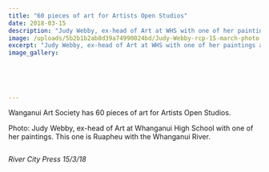 ```yaml
---
title: "60 pieces of art for Artists Open Studios"
date: 2018-03-15
description: "Judy Webby, ex-head of Art at WHS with one of her paintings at Cooks Gallery..."
image: /uploads/5b2b1b2ab8d39a74990024bd/Judy-Webby-rcp-15-march-photo.PNG
excerpt: "Judy Webby, ex-head of Art at WHS with one of her paintings at Cooks Gallery."
image_gallery:
    
    
    
    
    
---
```


<p>Wanganui Art Society has 60 pieces of art for Artists Open Studios.</p>
<p>Photo: Judy Webby, ex-head of Art at Whanganui High School with one of her paintings. This one is Ruapheu with the Whanganui River.</p>
<p><img src=http://c1940652.r52.cf0.rackcdn.com/5b2b1b41ff2a7c6bfc002474/judy-webby-RCP-15-marchwriting.gif alt="" /></p>
<p><em>River City Press 15/3/18</em></p>

